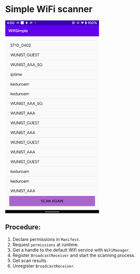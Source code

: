 # Simple WiFi scanner

<img src="./Screenshots/WifiList.png" width="300">

## Procedure:

1. Declare permissions in `Manifest`.
2. Request `permissions` at runtime.
3. Get a handle to the default Wifi service with `WiFiManager`.
4. Register `BroadcastReceiver` and start the scanning process.
5. Get scan results.
6. Unregister `BroadcastReceiver`.